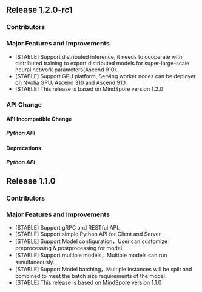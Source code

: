## Release 1.2.0-rc1

### Contributors

### Major Features and Improvements

- [STABLE] Support distributed inference, it needs to cooperate with distributed training to export distributed models for super-large-scale neural network parameters(Ascend 910).
- [STABLE] Support GPU platform, Serving worker nodes can be deployer on Nvidia GPU, Ascend 310 and Ascend 910.
- [STABLE] This release is based on MindSpore version 1.2.0

### API Change

#### API Incompatible Change

##### Python API

#### Deprecations

##### Python API

## Release 1.1.0

### Contributors

### Major Features and Improvements

- [STABLE] Support gRPC and RESTful API.
- [STABLE] Support simple Python API for Client and Server.
- [STABLE] Support Model configuration，User can customize preprocessing & postprocessing for model.
- [STABLE] Support multiple models，Multiple models can run simultaneously.
- [STABLE] Support Model batching，Multiple instances will be split and combined to meet the batch size requirements of the model.
- [STABLE] This release is based on MindSpore version 1.1.0
